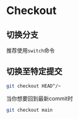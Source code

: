 # Checkout
## 切换分支
推荐使用`switch`命令

## 切换至特定提交
```bash
git checkout HEAD^/~
```

当你想要回到最新commit时
```bash
git checkout main
```
